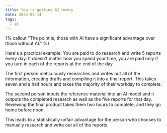 ```yaml
---
title: You're getting AI wrong
date: 2024-08-14
tags:
  - ai
---
```

{% callout "The point is, those with AI have a significant advantage over those without AI." %}

Here's a practical example. You are paid to do research and write 5 reports every day. It doesn't matter how you spend your time, you are paid only if you turn in each of the reports at the end of the day.

The first person meticulously researches and writes out all of the information, creating drafts and compiling it into a final report. This takes seven and a half hours and takes the majority of their workday to complete.

The second person inputs the reference material into an AI model and it outputs the completed research as well as the five reports for that day. Reviewing the final product takes them two hours to complete, and they go home before noon.

This leads to a statistically unfair advantage for the person who chooses to manually research and write out all of the reports.